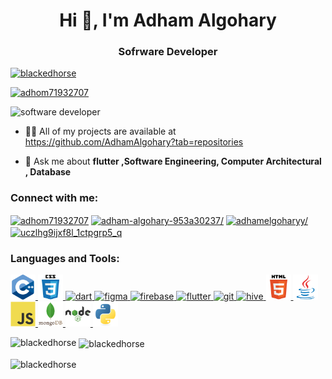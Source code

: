 <h1 align="center">Hi 👋, I'm Adham Algohary</h1>
<h3 align="center">Sofrware Developer </h3>





<p align="left"> <a href="https://github.com/ryo-ma/github-profile-trophy"><img src="https://github-profile-trophy.vercel.app/?username=blackedhorse" alt="blackedhorse" /></a> </p>
<p align="left"> <a href="https://twitter.com/adhom71932707" target="blank"><img src="https://img.shields.io/twitter/follow/adhom71932707?logo=twitter&style=for-the-badge" alt="adhom71932707" /></a> </p>

![software developer](https://user-images.githubusercontent.com/103793555/222241768-7f9c47be-67f0-46ff-b963-c749995c3dd7.gif)

- 👨‍💻 All of my projects are available at https://github.com/AdhamAlgohary?tab=repositories

- 💬 Ask me about **flutter ,Software Engineering, Computer Architectural , Database**



<h3 align="left">Connect with me:</h3>
<p align="left">
<a href="https://twitter.com/adhom71932707" target="blank"><img align="center" src="https://raw.githubusercontent.com/rahuldkjain/github-profile-readme-generator/master/src/images/icons/Social/twitter.svg" alt="adhom71932707" height="30" width="40" /></a>
<a href="https://linkedin.com/in/adham-algohary-953a30237/" target="blank"><img align="center" src="https://raw.githubusercontent.com/rahuldkjain/github-profile-readme-generator/master/src/images/icons/Social/linked-in-alt.svg" alt="adham-algohary-953a30237/" height="30" width="40" /></a>
<a href="https://fb.com/adhamelgoharyy/" target="blank"><img align="center" src="https://raw.githubusercontent.com/rahuldkjain/github-profile-readme-generator/master/src/images/icons/Social/facebook.svg" alt="adhamelgoharyy/" height="30" width="40" /></a>
<a href="https://www.youtube.com/c//channel/UCZLHg9IJxf8L_1ctpgrP5_Q" target="blank"><img align="center" src="https://raw.githubusercontent.com/rahuldkjain/github-profile-readme-generator/master/src/images/icons/Social/youtube.svg" alt="uczlhg9ijxf8l_1ctpgrp5_q" height="30" width="40" /></a>
</p>

<h3 align="left">Languages and Tools:</h3>
<p align="left"> <a href="https://www.w3schools.com/cpp/" target="_blank" rel="noreferrer"> <img src="https://raw.githubusercontent.com/devicons/devicon/master/icons/cplusplus/cplusplus-original.svg" alt="cplusplus" width="40" height="40"/> </a> <a href="https://www.w3schools.com/css/" target="_blank" rel="noreferrer"> <img src="https://raw.githubusercontent.com/devicons/devicon/master/icons/css3/css3-original-wordmark.svg" alt="css3" width="40" height="40"/> </a> <a href="https://dart.dev" target="_blank" rel="noreferrer"> <img src="https://www.vectorlogo.zone/logos/dartlang/dartlang-icon.svg" alt="dart" width="40" height="40"/> </a> <a href="https://www.figma.com/" target="_blank" rel="noreferrer"> <img src="https://www.vectorlogo.zone/logos/figma/figma-icon.svg" alt="figma" width="40" height="40"/> </a> <a href="https://firebase.google.com/" target="_blank" rel="noreferrer"> <img src="https://www.vectorlogo.zone/logos/firebase/firebase-icon.svg" alt="firebase" width="40" height="40"/> </a> <a href="https://flutter.dev" target="_blank" rel="noreferrer"> <img src="https://www.vectorlogo.zone/logos/flutterio/flutterio-icon.svg" alt="flutter" width="40" height="40"/> </a> <a href="https://git-scm.com/" target="_blank" rel="noreferrer"> <img src="https://www.vectorlogo.zone/logos/git-scm/git-scm-icon.svg" alt="git" width="40" height="40"/> </a> <a href="https://hive.apache.org/" target="_blank" rel="noreferrer"> <img src="https://www.vectorlogo.zone/logos/apache_hive/apache_hive-icon.svg" alt="hive" width="40" height="40"/> </a> <a href="https://www.w3.org/html/" target="_blank" rel="noreferrer"> <img src="https://raw.githubusercontent.com/devicons/devicon/master/icons/html5/html5-original-wordmark.svg" alt="html5" width="40" height="40"/> </a> <a href="https://www.java.com" target="_blank" rel="noreferrer"> <img src="https://raw.githubusercontent.com/devicons/devicon/master/icons/java/java-original.svg" alt="java" width="40" height="40"/> </a> <a href="https://developer.mozilla.org/en-US/docs/Web/JavaScript" target="_blank" rel="noreferrer"> <img src="https://raw.githubusercontent.com/devicons/devicon/master/icons/javascript/javascript-original.svg" alt="javascript" width="40" height="40"/> </a> <a href="https://www.mongodb.com/" target="_blank" rel="noreferrer"> <img src="https://raw.githubusercontent.com/devicons/devicon/master/icons/mongodb/mongodb-original-wordmark.svg" alt="mongodb" width="40" height="40"/> </a> <a href="https://nodejs.org" target="_blank" rel="noreferrer"> <img src="https://raw.githubusercontent.com/devicons/devicon/master/icons/nodejs/nodejs-original-wordmark.svg" alt="nodejs" width="40" height="40"/> </a> <a href="https://www.python.org" target="_blank" rel="noreferrer"> <img src="https://raw.githubusercontent.com/devicons/devicon/master/icons/python/python-original.svg" alt="python" width="40" height="40"/> </a> </p>

<p><img align="left" src="https://github-readme-stats.vercel.app/api/top-langs?username=blackedhorse&show_icons=true&locale=en&layout=compact" alt="blackedhorse" /></p>

<p>&nbsp;<img align="center" src="https://github-readme-stats.vercel.app/api?username=blackedhorse&show_icons=true&locale=en" alt="blackedhorse" /></p>

<p><img align="center" src="https://github-readme-streak-stats.herokuapp.com/?user=blackedhorse&" alt="blackedhorse" /></p>
